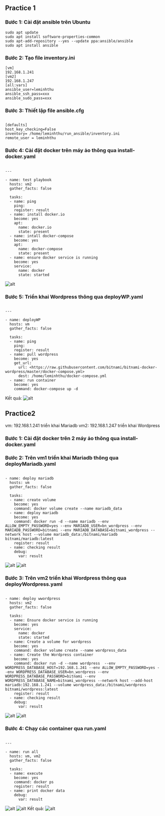 ## Practice 1

### Bước 1: Cài đặt ansible trên Ubuntu

```
sudo apt update
sudo apt install software-properties-common
sudo apt-add-repository --yes --update ppa:ansible/ansible
sudo apt install ansible
```

### Bước 2: Tạo file inventory.ini

```
[vm]
192.168.1.241
[vm2]
192.168.1.247
[all:vars]
ansible_user=leminhthu
ansible_ssh_pass=xxx
ansible_sudo_pass=xxx
```

### Bước 3: Thiết lập file ansible.cfg

```

[defaults]
host_key_checking=False
inventory= /home/leminhthu/run_ansible/inventory.ini
remote_user = leminhthu

```

### Bước 4: Cài đặt docker trên máy ảo thông qua install-docker.yaml

```

---

- name: test playbook
  hosts: vm2
  gather_facts: false

  tasks:
  - name: ping
    ping:
    register: result
  - name: install docker.io
    become: yes
    apt:
      name: docker.io
      state: present
  - name: intall docker-compose
    become: yes
    apt:
      name: docker-compose
      state: present
  - name: ensure docker service is running
    become: yes
    service:
      name: docker
      state: started

```

![alt](https://user-images.githubusercontent.com/83031380/118247569-85bd4080-b4cd-11eb-876f-d336179213dd.png)

### Bước 5: Triển khai Wordpress thông qua deployWP.yaml

```

---

- name: deployWP
  hosts: vm
  gather_facts: false

  tasks:
  - name: ping
    ping:
    register: result
  - name: pull wordpress
    become: yes
    get_url:
      url: <https://raw.githubusercontent.com/bitnami/bitnami-docker-wordpress/master/docker-compose.yml>
      dest: /home/leminhthu/docker-compose.yml
  - name: run container
    become: yes
    command: docker-compose up -d

```

Kết quả:
![alt](https://user-images.githubusercontent.com/83031380/118247863-dfbe0600-b4cd-11eb-863b-aded17209305.png)

## Practice2

vm: 192.168.1.241 triển khai Mariadb
vm2: 192.168.1.247 triển khai Wordpress

### Bước 1: Cài đặt docker trên 2 máy ảo thông qua install-docker.yaml

### Bước 2: Trên vm1 triển khai Mariadb thông qua deployMariadb.yaml

```

- name: deploy mariadb
  hosts: vm
  gather_facts: false

  tasks:
  - name: create volume
    become: yes
    command: docker volume create --name mariadb_data
  - name: deploy mariadb
    become: yes
    command: docker run -d --name mariadb --env ALLOW_EMPTY_PASSWORD=yes --env MARIADB_USER=bn_wordpress --env MARIADB_PASSWORD=bitnami --env MARIADB_DATABASE=bitnami_wordpress --network host --volume mariadb_data:/bitnami/mariadb  bitnami/mariadb:latest
    register: result
  - name: checking result
    debug:
      var: result

```

![alt](https://user-images.githubusercontent.com/83031380/118248066-1562ef00-b4ce-11eb-81dc-91e8f53a4eae.png)
![alt](https://user-images.githubusercontent.com/83031380/118248110-20b61a80-b4ce-11eb-8d9f-e2904a65d996.png)

### Bước 3: Trên vm2 triển khai Wordpress thông qua deployWordpress.yaml

```

- name: deploy wwordpress
  hosts: vm2
  gather_facts: false

  tasks:
  - name: Ensure docker service is running
    become: yes
    service:
      name: docker
      state: started
  - name: Create a volume for wordpress
    become: yes
    command: docker volume create --name wordpress_data
  - name: Create the Wordpress container
    become: yes
    command: docker run -d --name wordpress  --env WORDPRESS_DATABASE_HOST=192.168.1.241 --env ALLOW_EMPTY_PASSWORD=yes --env WORDPRESS_DATABASE_USER=bn_wordpress --env WORDPRESS_DATABASE_PASSWORD=bitnami --env WORDPRESS_DATABASE_NAME=bitnami_wordpress --network host --add-host mariadb:192.168.1.241 --volume wordpress_data:/bitnami/wordpress bitnami/wordpress:latest
    register: result
  - name: checking result
    debug:
      var: result

```

![alt](https://user-images.githubusercontent.com/83031380/118248251-4ba06e80-b4ce-11eb-88b3-912903b3db49.png)
![alt](https://user-images.githubusercontent.com/83031380/118248293-58bd5d80-b4ce-11eb-9a9b-e507c91517d9.png)

### Bước 4: Chạy các container qua run.yaml

```

---

- name: run all
  hosts: vm, vm2
  gather_facts: false

  tasks:
  - name: execute
    become: yes
    command: docker ps
    register: result
  - name: print docker data
    debug:
      var: result

```

![alt](https://user-images.githubusercontent.com/83031380/118248447-81ddee00-b4ce-11eb-9934-7eea8ebe1425.png)
![alt](https://user-images.githubusercontent.com/83031380/118248541-991cdb80-b4ce-11eb-9801-8036ef7aa1d0.png)
Kết quả:
![alt](https://user-images.githubusercontent.com/83031380/118248599-af2a9c00-b4ce-11eb-830c-84b3d6d4f140.png)
